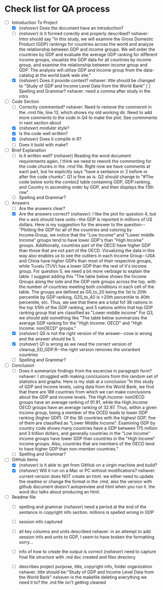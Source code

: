 # Check list for QA process 
- [ ] Introduction To Project
	- [x] (*nshaver*) Does the document have an introduction?
	- [ ] (*nshaver*) Is it formed corectly and properly described? nshaver: Intro should say "In this study, we will examine the Gross Domestic Product (GDP) rankings for countries across the world and analyze the relationship between GDP and income groups. We will order the countries by GDP and evaluate the average GDP ranking for different income groups, visualize the GDP data for all countries by income group, and examine the relationship between income group and GDP. The analysis will utilize GDP and income group from the data-catalog at the world bank web site."
	- [x] (*nshaver*) Does it provide context? nshaver: title should be changed to "Study of GDP and Income Level Data from the World Bank"
	[ ] Spelling and Grammar? nshaver: need a comma after study in the intro
- [ ] Code Section
	- [ ] Correctly commented? nshaver: Need to remove the commennt in the .rmd file, line 13, which shows my old working dir. Need to add more comments to the code in Q4 to make the plot. See commments in next section about 
	- [x] (*nshaver*) *modular* style?
	- [x] Is the code well written? 
	- [x] (*nshaver*) Does it compile in R? 
	- [ ] Does it build with make? 
- [ ] Brief Explanation
	- [ ] Is it written well? (*nshaver*) Reading the word document requirements again, I think we need to rework the commenting for the code chunks in the .rmd file. Right now we have comments at each part, but he explicitly says "have a sentance or 2 before or after the code chunks". Q1 is fine as is. Q2 should change to "#The code below sorts the combo2 table containing GDP, GDP.ranking, and  Country in ascending order by GDP, and then displays the 13th row".
	- [ ] Spelling and Grammar?
- [ ] Answers 
	- [ ] Are the answers clear?
	- [x] Are the answers correct? (*nshaver*): I like the plot for question 4, but the x-axis should have units--the GDP is reported in millions of US dollars. Here is my suggestion for the answer to the question--"Plotting the GDP for all of the countries and coloring by Income.Group, we notice that the "Low Income" and "Lower middle Income" groups tend to have lower GDP's than "High Income" groups. Additionally, countries part of the OECD have higher GDP than those that are not part of the OECD. Vizualizing the data in this way also enables us to see the outliers in each Income Group--USA and China have higher GDPs than most of their respective groups, while Tuvalu (TUV) has a lower GDP than the rest of it's income group. For question 5, we need a bit more verbiage to explain the table. I suggest adding this "The table below shows the Income Groups along the side and the GDP rank groups across the top, with the number of countries meeting both conditions in each cell of the table. The groups are defined as G0_to_20 being the 1st to 20th percentile by GDP ranking, G20_to_40 is >20th percentile to 40th percentile, etc. Thus, we see that there are a total fof 38 nations in the top 1/5th of the GDP ranking, and 5 nations within that top GDP ranking group that are classified as "Lower middle income" For Q3, we should add something like "The table below summarizes the average GDP ranking for the "High Income: OECD" and "High Income: nonOECD" groups."
	- [x] (*nshaver*) Q5 is not the right version of the answer--cose is wrong and the answer should be 5. 
	- [x] (*nshaver*) Q1 is wrong as we need the correct version of cleanup_ED_GDP.R--the right version removes the unranked countries
	- [ ] Spelling and Grammar?
- [ ] Conclusion
	- [ ] Does it summarize findings from the excercise in paragraph form? nshaver: I struggled with making conclusions from this random set of statistics and graphs. Here is my stab at a conclusion "In this study of GDP and income levels, using data from the World Bank, we find that there are 189 countries from which we can make conclusions about the GDP and income levels. The High.Income: nonOECD groups have an average ranking of 91.91, while the High.Income: OECD groups have an average ranking of 32.97. Thus, within a given income group, being a member of the OCED leads to lower GDP ranking (higher GDP). Of the 38 countries with the highest GDP, five of them are classified as “Lower Middle Income”. Examining GDP by country code shows many countries have a GDP between 175 million and 3 trillion dollars, and generally countries in the "Low Income" income groups have lower GDP than countries in the "High Income” income groups. Also, countries that are members of the OECD tend to have higher GDP than non-member countries."
	- [ ] Spelling and Grammar?
- [ ] GitHub Items
  - [x] (*nshaver*) Is it able to get from GitHub on a virgin machine and build? 
  - [x] (*nshaver*) Will it run on a Mac or PC without modifications?
  nshaver: current version does NOT create an html. we either need to update the readme or change the format in the .rmd. also the version with github document doesn't autopreview and html when you run it. the word doc talks about producing an html.
- [ ] Readme file 
	- [ ] spelling and grammar (*nshaver*) need a period at the end of the sentance in copyright info section. millions is spelled wrong in GDP
	- [ ] session info captured
	- [ ] all key columns and units described nshaver: in an attempt to add session info and units to GDP, I seem to have broken the formatting. sorry...
	- [ ] info of how to create the output is correct (*nshaver*) need to capture final file structure with .md doc created and files directory
	- [ ] describes project purpose, title, copyright info, folder organization nshaver: title should be:"Study of GDP and Income Level Data from the World Bank"
	nshaver-is the makefile deleting everything we need it to? the .md file isn't getting cleaned
	 
